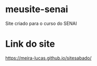 # meusite-senai
Site criado para o curso do SENAI

# Link do site
https://meira-lucas.github.io/sitesabado/
